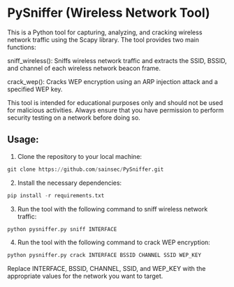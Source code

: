 # PySniffer (Wireless Network Tool)

This is a Python tool for capturing, analyzing, and cracking wireless network traffic using the Scapy library. The tool provides two main functions:

sniff_wireless(): Sniffs wireless network traffic and extracts the SSID, BSSID, and channel of each wireless network beacon frame.

crack_wep(): Cracks WEP encryption using an ARP injection attack and a specified WEP key.

This tool is intended for educational purposes only and should not be used for malicious activities. Always ensure that you have permission to perform security testing on a network before doing so.

## Usage:

1. Clone the repository to your local machine:
```python
git clone https://github.com/sainsec/PySniffer.git
```

2. Install the necessary dependencies:
```python 
pip install -r requirements.txt
```
3. Run the tool with the following command to sniff wireless network traffic:
```python
python pysniffer.py sniff INTERFACE
```
4. Run the tool with the following command to crack WEP encryption:
```python
python pysniffer.py crack INTERFACE BSSID CHANNEL SSID WEP_KEY
```
Replace INTERFACE, BSSID, CHANNEL, SSID, and WEP_KEY with the appropriate values for the network you want to target.
